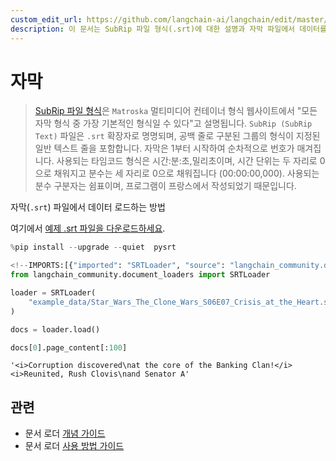 ```yaml
---
custom_edit_url: https://github.com/langchain-ai/langchain/edit/master/docs/docs/integrations/document_loaders/subtitle.ipynb
description: 이 문서는 SubRip 파일 형식(.srt)에 대한 설명과 자막 파일에서 데이터를 로드하는 방법을 안내합니다.
---
```


# 자막

> [SubRip 파일 형식](https://en.wikipedia.org/wiki/SubRip#SubRip_file_format)은 `Matroska` 멀티미디어 컨테이너 형식 웹사이트에서 "모든 자막 형식 중 가장 기본적인 형식일 수 있다"고 설명됩니다. `SubRip (SubRip Text)` 파일은 `.srt` 확장자로 명명되며, 공백 줄로 구분된 그룹의 형식이 지정된 일반 텍스트 줄을 포함합니다. 자막은 1부터 시작하여 순차적으로 번호가 매겨집니다. 사용되는 타임코드 형식은 시간:분:초,밀리초이며, 시간 단위는 두 자리로 0으로 채워지고 분수는 세 자리로 0으로 채워집니다 (00:00:00,000). 사용되는 분수 구분자는 쉼표이며, 프로그램이 프랑스에서 작성되었기 때문입니다.

자막(`.srt`) 파일에서 데이터 로드하는 방법

여기에서 [예제 .srt 파일을 다운로드하세요](https://www.opensubtitles.org/en/subtitles/5575150/star-wars-the-clone-wars-crisis-at-the-heart-en).

```python
%pip install --upgrade --quiet  pysrt
```


```python
<!--IMPORTS:[{"imported": "SRTLoader", "source": "langchain_community.document_loaders", "docs": "https://api.python.langchain.com/en/latest/document_loaders/langchain_community.document_loaders.srt.SRTLoader.html", "title": "Subtitle"}]-->
from langchain_community.document_loaders import SRTLoader
```


```python
loader = SRTLoader(
    "example_data/Star_Wars_The_Clone_Wars_S06E07_Crisis_at_the_Heart.srt"
)
```


```python
docs = loader.load()
```


```python
docs[0].page_content[:100]
```


```output
'<i>Corruption discovered\nat the core of the Banking Clan!</i> <i>Reunited, Rush Clovis\nand Senator A'
```


## 관련

- 문서 로더 [개념 가이드](/docs/concepts/#document-loaders)
- 문서 로더 [사용 방법 가이드](/docs/how_to/#document-loaders)